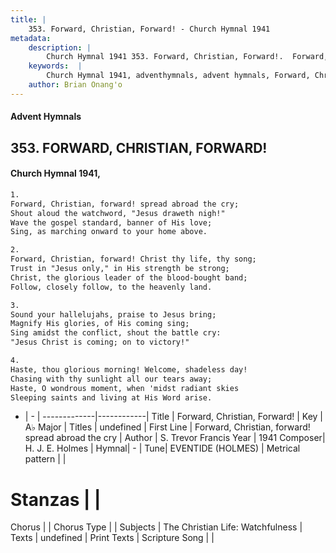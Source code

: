 ```yaml
---
title: |
    353. Forward, Christian, Forward! - Church Hymnal 1941
metadata:
    description: |
        Church Hymnal 1941 353. Forward, Christian, Forward!.  Forward, Christian, forward! spread abroad the cry;  Shout aloud the watchword, "Jesus draweth nigh!"  Wave the gospel standard, banner of His love;  Sing, as marching onward to your home above. 
    keywords:  |
        Church Hymnal 1941, adventhymnals, advent hymnals, Forward, Christian, Forward!, Forward, Christian, forward! spread abroad the cry. 
    author: Brian Onang'o
---
```


#### Advent Hymnals
## 353. FORWARD, CHRISTIAN, FORWARD!
####  Church Hymnal 1941,

```txt
1.
Forward, Christian, forward! spread abroad the cry; 
Shout aloud the watchword, "Jesus draweth nigh!" 
Wave the gospel standard, banner of His love; 
Sing, as marching onward to your home above. 

2.
Forward, Christian, forward! Christ thy life, thy song; 
Trust in "Jesus only," in His strength be strong; 
Christ, the glorious leader of the blood-bought band; 
Follow, closely follow, to the heavenly land. 

3.
Sound your hallelujahs, praise to Jesus bring; 
Magnify His glories, of His coming sing; 
Sing amidst the conflict, shout the battle cry: 
"Jesus Christ is coming; on to victory!" 

4.
Haste, thou glorious morning! Welcome, shadeless day! 
Chasing with thy sunlight all our tears away; 
Haste, O wondrous moment, when 'midst radiant skies 
Sleeping saints and living at His Word arise.

```

- |   -  |
-------------|------------|
Title | Forward, Christian, Forward! |
Key | A♭ Major |
Titles | undefined |
First Line | Forward, Christian, forward! spread abroad the cry |
Author | S. Trevor Francis
Year | 1941
Composer| H. J. E. Holmes |
Hymnal|  - |
Tune| EVENTIDE (HOLMES) |
Metrical pattern | |
# Stanzas |  |
Chorus |  |
Chorus Type |  |
Subjects | The Christian Life: Watchfulness |
Texts | undefined |
Print Texts | 
Scripture Song |  |
    
